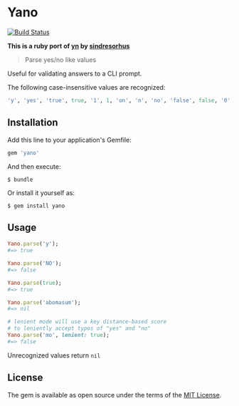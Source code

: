 # Yano

[![Build Status](https://travis-ci.org/nikkypx/yano.svg?branch=master)](https://travis-ci.org/nikkypx/yano)

**This is a ruby port of [yn](https://github.com/sindresorhus/yn) by [sindresorhus](https://github.com/sindresorhus)**

> Parse yes/no like values

Useful for validating answers to a CLI prompt.

The following case-insensitive values are recognized:

```ruby
'y', 'yes', 'true', true, '1', 1, 'on', 'n', 'no', 'false', false, '0', 0, 'off'
```

## Installation

Add this line to your application's Gemfile:

```ruby
gem 'yano'
```

And then execute:

    $ bundle

Or install it yourself as:

    $ gem install yano

## Usage

```ruby
Yano.parse('y');
#=> true

Yano.parse('NO');
#=> false

Yano.parse(true);
#=> true

Yano.parse('abomasum');
#=> nil

# lenient mode will use a key distance-based score
# to leniently accept typos of "yes" and "no"
Yano.parse('mo', lenient: true);
#=> false
```

Unrecognized values return `nil`


## License

The gem is available as open source under the terms of the [MIT License](http://opensource.org/licenses/MIT).
